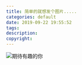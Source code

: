 ```yaml
---
title: 简单的就想发个图片.....
categories: default
date: 2019-09-22 19:55:52
tags:
description:
copyright:
---
```

![期待有趣的你](https://upload-images.jianshu.io/upload_images/4319370-a293233f9717119b.jpg?imageMogr2/auto-orient/strip%7CimageView2/2/w/1240)
